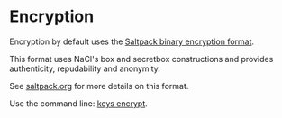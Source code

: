 # Encryption

Encryption by default uses the [Saltpack binary encryption format](https://saltpack.org/encryption-format-v2).

This format uses NaCl's box and secretbox constructions and provides authenticity, repudability and anonymity.

See [saltpack.org](https://saltpack.org) for more details on this format.

Use the command line: [keys encrypt](/docs/cli/encrypt.md).
